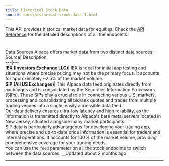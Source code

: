 ```yaml
---
title: Historical Stock Data
source: docs\historical-stock-data-1.html
---
```


This API provides historical market data for equities. Check the [API Reference](..-reference-stockbars-1.md) for the detailed descriptions of all the endpoints.
# 
Data Sources
[](historical-stock-data-1.html#data-sources)
Alpaca offers market data from two distinct data sources:
Source| Description  
---|---  
**IEX (Investors Exchange LLC)**|  IEX is ideal for initial app testing and situations where precise pricing may not be the primary focus. It accounts for approximately ~2.5% of the market volume.  
**SIP (All US Exchanges)**|  This Alpaca data feed originates directly from exchanges and is consolidated by the Securities Information Processors (SIPs). These SIPs play a crucial role in connecting various U.S. markets, processing and consolidating all bid/ask quotes and trades from multiple trading venues into a single, easily accessible data feed.  
Our data delivery ensures ultra-low latency and high reliability, as the information is transmitted directly to Alpaca's bare metal servers located in New Jersey, situated alongside many market participants.  
SIP data is particularly advantageous for developing your trading app, where precise and up-to-date price information is essential for traders and internal operations. It accounts for 100% of the market volume, providing comprehensive coverage for your trading needs.  
You can use the `feed` parameter on all the stock endpoints to switch between the data sources.
__Updated about 2 months ago
* * *
